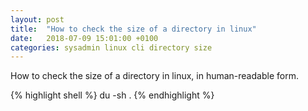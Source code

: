 ```yaml
---
layout: post
title:  "How to check the size of a directory in linux"
date:   2018-07-09 15:01:00 +0100
categories: sysadmin linux cli directory size
---
```


How to check the size of a directory in linux, in human-readable form.

{% highlight shell %}
du -sh .
{% endhighlight %}


